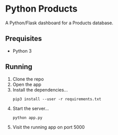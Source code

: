 # Python Products

A Python/Flask dashboard for a Products database.

## Prequisites

* Python 3

## Running

1. Clone the repo
1. Open the app
1. Install the dependencies...
    ```
    pip3 install --user -r requirements.txt
    ```
1. Start the server...
    ```
    python app.py
    ```
3. Visit the running app on port 5000
